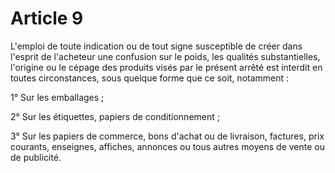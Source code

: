 # Article 9

L'emploi de toute indication ou de tout signe susceptible de créer dans l'esprit de l'acheteur une confusion sur le poids, les qualités substantielles, l'origine ou le cépage des produits visés par le présent arrêté est interdit en toutes circonstances, sous quelque forme que ce soit, notamment :

1° Sur les emballages ;

2° Sur les étiquettes, papiers de conditionnement ;

3° Sur les papiers de commerce, bons d'achat ou de livraison, factures, prix courants, enseignes, affiches, annonces ou tous autres moyens de vente ou de publicité.
